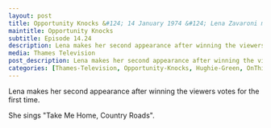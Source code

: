 ```yaml
---
layout: post
title: Opportunity Knocks &#124; 14 January 1974 &#124; Lena Zavaroni makes her second appearance
maintitle: Opportunity Knocks
subtitle: Episode 14.24
description: Lena makes her second appearance after winning the viewers votes for the first time. She sings Take Me Home, Country Roads.
media: Thames Television
post_description: Lena makes her second appearance after winning the viewers votes for the first time. She sings Take Me Home, Country Roads.
categories: [Thames-Television, Opportunity-Knocks, Hughie-Green, OnThisDay14January]
---
```


Lena makes her second appearance after winning the viewers votes for the first time.

She sings "Take Me Home, Country Roads".

